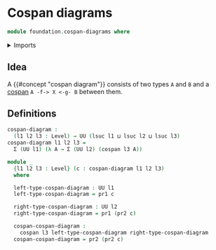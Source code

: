 # Cospan diagrams

```agda
module foundation.cospan-diagrams where
```

<details><summary>Imports</summary>

```agda
open import foundation.cospans
open import foundation.dependent-pair-types
open import foundation.universe-levels
```

</details>

## Idea

A {{#concept "cospan diagram"}} consists of two types `A` and `B` and a
[cospan](foundation.cospans.md) `A -f-> X <-g- B` between them.

## Definitions

```agda
cospan-diagram :
  (l1 l2 l3 : Level) → UU (lsuc l1 ⊔ lsuc l2 ⊔ lsuc l3)
cospan-diagram l1 l2 l3 =
  Σ (UU l1) (λ A → Σ (UU l2) (cospan l3 A))

module _
  {l1 l2 l3 : Level} (c : cospan-diagram l1 l2 l3)
  where

  left-type-cospan-diagram : UU l1
  left-type-cospan-diagram = pr1 c

  right-type-cospan-diagram : UU l2
  right-type-cospan-diagram = pr1 (pr2 c)

  cospan-cospan-diagram :
    cospan l3 left-type-cospan-diagram right-type-cospan-diagram
  cospan-cospan-diagram = pr2 (pr2 c)
```
